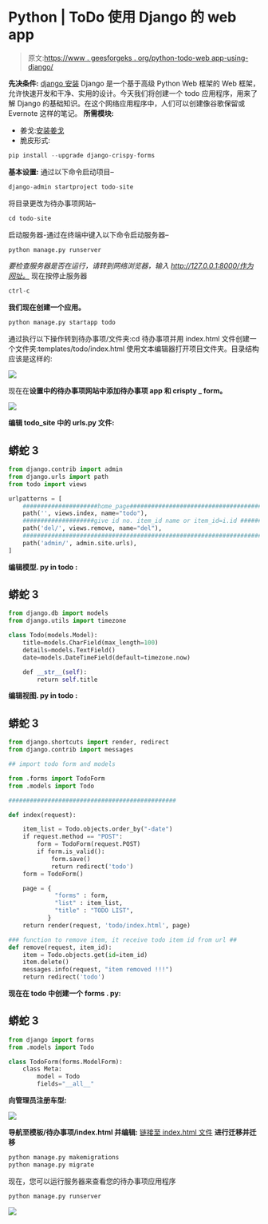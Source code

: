 # Python | ToDo 使用 Django 的 web app

> 原文:[https://www . geesforgeks . org/python-todo-web app-using-django/](https://www.geeksforgeeks.org/python-todo-webapp-using-django/)

**先决条件:** [django 安装](https://www.geeksforgeeks.org/django-introduction-and-installation/)
Django 是一个基于高级 Python Web 框架的 Web 框架，允许快速开发和干净、实用的设计。今天我们将创建一个 todo 应用程序，用来了解 Django 的基础知识。在这个网络应用程序中，人们可以创建像谷歌保留或 Evernote 这样的笔记。
**所需模块:**

*   姜戈:[安装姜戈](https://www.geeksforgeeks.org/django-introduction-and-installation/)
*   脆皮形式:

```py
pip install --upgrade django-crispy-forms
```

**基本设置:**
通过以下命令启动项目–

```py
django-admin startproject todo-site
```

将目录更改为待办事项网站–

```py
cd todo-site
```

启动服务器-通过在终端中键入以下命令启动服务器–

```py
python manage.py runserver
```

*要检查服务器是否在运行，请转到网络浏览器，输入 http://127.0.0.1:8000/作为网址。*
现在按停止服务器

```py
ctrl-c
```

**我们现在创建一个应用。**

```py
python manage.py startapp todo
```

通过执行以下操作转到待办事项/文件夹:cd 待办事项并用 index.html 文件创建一个文件夹:templates/todo/index.html
使用文本编辑器打开项目文件夹。目录结构应该是这样的:

![](img/394c118e178e5def1c58c606bdfefa0a.png)

现在在**设置中的待办事项网站中添加待办事项 app 和 crispty _ form。** 

![](img/0d385f0b1583d320a3ea11cf4abdea30.png)

**编辑 todo_site 中的 urls.py 文件:**

## 蟒蛇 3

```py
from django.contrib import admin
from django.urls import path
from todo import views

urlpatterns = [
    #####################home_page###########################################
    path('', views.index, name="todo"),
    ####################give id no. item_id name or item_id=i.id ############
    path('del/', views.remove, name="del"),
    ########################################################################
    path('admin/', admin.site.urls),
]
```

**编辑模型. py in todo :**

## 蟒蛇 3

```py
from django.db import models
from django.utils import timezone

class Todo(models.Model):
    title=models.CharField(max_length=100)
    details=models.TextField()
    date=models.DateTimeField(default=timezone.now)

    def __str__(self):
        return self.title
```

**编辑视图. py in todo :**

## 蟒蛇 3

```py
from django.shortcuts import render, redirect
from django.contrib import messages

## import todo form and models

from .forms import TodoForm
from .models import Todo

###############################################

def index(request):

    item_list = Todo.objects.order_by("-date")
    if request.method == "POST":
        form = TodoForm(request.POST)
        if form.is_valid():
            form.save()
            return redirect('todo')
    form = TodoForm()

    page = {
             "forms" : form,
             "list" : item_list,
             "title" : "TODO LIST",
           }
    return render(request, 'todo/index.html', page)

### function to remove item, it receive todo item id from url ##
def remove(request, item_id):
    item = Todo.objects.get(id=item_id)
    item.delete()
    messages.info(request, "item removed !!!")
    return redirect('todo')
```

**现在在 todo 中创建一个 forms . py:**

## 蟒蛇 3

```py
from django import forms
from .models import Todo

class TodoForm(forms.ModelForm):
    class Meta:
        model = Todo
        fields="__all__"
```

**向管理员注册车型:**

![](img/19dbde6e26c4cd2b2425bf12d0922ece.png)

**导航至模板/待办事项/index.html 并编辑:** [链接至 index.html 文件](https://github.com/itsvinayak/todo/blob/master/todo/templates/todo/index.html)
**进行迁移并迁移**

```py
python manage.py makemigrations
python manage.py migrate
```

现在，您可以运行服务器来查看您的待办事项应用程序

```py
python manage.py runserver
```

![](img/9072f47fd49febed494b4bf1cab3f832.png)